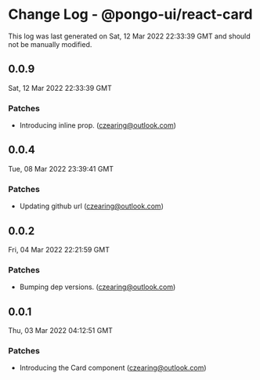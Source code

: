# Change Log - @pongo-ui/react-card

This log was last generated on Sat, 12 Mar 2022 22:33:39 GMT and should not be manually modified.

<!-- Start content -->

## 0.0.9

Sat, 12 Mar 2022 22:33:39 GMT

### Patches

- Introducing inline prop. (czearing@outlook.com)

## 0.0.4

Tue, 08 Mar 2022 23:39:41 GMT

### Patches

- Updating github url (czearing@outlook.com)

## 0.0.2

Fri, 04 Mar 2022 22:21:59 GMT

### Patches

- Bumping dep versions. (czearing@outlook.com)

## 0.0.1

Thu, 03 Mar 2022 04:12:51 GMT

### Patches

- Introducing the Card component (czearing@outlook.com)
